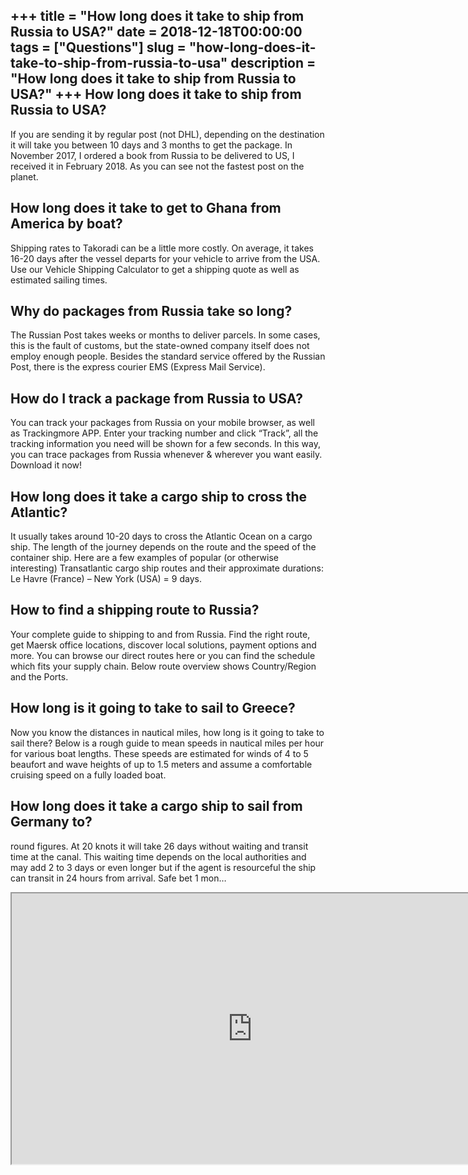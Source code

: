 +++
title = "How long does it take to ship from Russia to USA?"
date = 2018-12-18T00:00:00
tags = ["Questions"]
slug = "how-long-does-it-take-to-ship-from-russia-to-usa"
description = "How long does it take to ship from Russia to USA?"
+++
How long does it take to ship from Russia to USA?
-------------------------------------------------

If you are sending it by regular post (not DHL), depending on the destination it will take you between 10 days and 3 months to get the package. In November 2017, I ordered a book from Russia to be delivered to US, I received it in February 2018. As you can see not the fastest post on the planet.

How long does it take to get to Ghana from America by boat?
-----------------------------------------------------------

Shipping rates to Takoradi can be a little more costly. On average, it takes 16-20 days after the vessel departs for your vehicle to arrive from the USA. Use our Vehicle Shipping Calculator to get a shipping quote as well as estimated sailing times.

Why do packages from Russia take so long?
-----------------------------------------

The Russian Post takes weeks or months to deliver parcels. In some cases, this is the fault of customs, but the state-owned company itself does not employ enough people. Besides the standard service offered by the Russian Post, there is the express courier EMS (Express Mail Service).

How do I track a package from Russia to USA?
--------------------------------------------

You can track your packages from Russia on your mobile browser, as well as Trackingmore APP. Enter your tracking number and click “Track”, all the tracking information you need will be shown for a few seconds. In this way, you can trace packages from Russia whenever &amp; wherever you want easily. Download it now!

How long does it take a cargo ship to cross the Atlantic?
---------------------------------------------------------

It usually takes around 10-20 days to cross the Atlantic Ocean on a cargo ship. The length of the journey depends on the route and the speed of the container ship. Here are a few examples of popular (or otherwise interesting) Transatlantic cargo ship routes and their approximate durations: Le Havre (France) – New York (USA) = 9 days.

How to find a shipping route to Russia?
---------------------------------------

Your complete guide to shipping to and from Russia. Find the right route, get Maersk office locations, discover local solutions, payment options and more. You can browse our direct routes here or you can find the schedule which fits your supply chain. Below route overview shows Country/Region and the Ports.

How long is it going to take to sail to Greece?
-----------------------------------------------

Now you know the distances in nautical miles, how long is it going to take to sail there? Below is a rough guide to mean speeds in nautical miles per hour for various boat lengths. These speeds are estimated for winds of 4 to 5 beaufort and wave heights of up to 1.5 meters and assume a comfortable cruising speed on a fully loaded boat.

How long does it take a cargo ship to sail from Germany to?
-----------------------------------------------------------

round figures. At 20 knots it will take 26 days without waiting and transit time at the canal. This waiting time depends on the local authorities and may add 2 to 3 days or even longer but if the agent is resourceful the ship can transit in 24 hours from arrival. Safe bet 1 mon…

<iframe allow="accelerometer; autoplay; clipboard-write; encrypted-media; gyroscope; picture-in-picture" allowfullscreen="" class="__youtube_prefs__  epyt-is-override  no-lazyload" data-no-lazy="1" data-origheight="433" data-origwidth="770" data-skipgform_ajax_framebjll="" height="433" id="_ytid_12884" loading="lazy" src="https://www.youtube.com/embed/DhPwQu_woiw?enablejsapi=1&autoplay=0&cc_load_policy=0&cc_lang_pref=&iv_load_policy=1&loop=0&modestbranding=0&rel=1&fs=1&playsinline=0&autohide=2&theme=dark&color=red&controls=1&" title="YouTube player" width="770"></iframe>